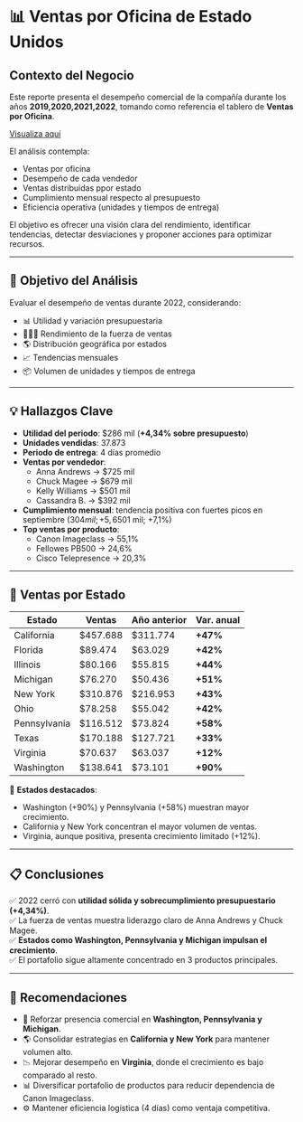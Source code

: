 # 📊 Ventas por Oficina de Estado Unidos

## Contexto del Negocio
Este reporte presenta el desempeño comercial de la compañía durante los años **2019,2020,2021,2022**, tomando como referencia el tablero de **Ventas por Oficina**.  

[Visualiza aquí](https://app.powerbi.com/view?r=eyJrIjoiZjE1OTA5YjUtZjg2OS00MWUwLWFjYzEtZjY2N2MwYWU5NDQ2IiwidCI6IjQ5ZWM5ZjUyLThlMjgtNGIyMC1hNDQxLTkyZWJmMjZjNTQ0YyIsImMiOjR9)

El análisis contempla:

- Ventas por oficina  
- Desempeño de cada vendedor  
- Ventas distribuidas ppor estado  
- Cumplimiento mensual respecto al presupuesto  
- Eficiencia operativa (unidades y tiempos de entrega)  

El objetivo es ofrecer una visión clara del rendimiento, identificar tendencias, detectar desviaciones y proponer acciones para optimizar recursos.

---

## 🎯 Objetivo del Análisis
Evaluar el desempeño de ventas durante 2022, considerando:

- 📊 Utilidad y variación presupuestaria  
- 🧑‍🤝‍🧑 Rendimiento de la fuerza de ventas  
- 🌎 Distribución geográfica por estados  
- 📈 Tendencias mensuales  
- 📦 Volumen de unidades y tiempos de entrega  

---

## 💡 Hallazgos Clave
- **Utilidad del periodo**: $286 mil (**+4,34% sobre presupuesto**)  
- **Unidades vendidas**: 37.873  
- **Periodo de entrega**: 4 días promedio  
- **Ventas por vendedor**:  
  - Anna Andrews → $725 mil  
  - Chuck Magee → $679 mil  
  - Kelly Williams → $501 mil  
  - Cassandra B. → $392 mil  
- **Cumplimiento mensual**: tendencia positiva con fuertes picos en septiembre ($304 mil; +5,6%) y noviembre ($501 mil; +7,1%)  
- **Top ventas por producto**:  
  - Canon Imageclass → 55,1%  
  - Fellowes PB500 → 24,6%  
  - Cisco Telepresence → 20,3%  

---

## 📌 Ventas por Estado

| Estado       | Ventas     | Año anterior | Var. anual |
|--------------|------------|--------------|------------|
| California   | $457.688   | $311.774     | **+47%**   |
| Florida      | $89.474    | $63.029      | **+42%**   |
| Illinois     | $80.166    | $55.815      | **+44%**   |
| Michigan     | $76.270    | $50.436      | **+51%**   |
| New York     | $310.876   | $216.953     | **+43%**   |
| Ohio         | $78.258    | $55.042      | **+42%**   |
| Pennsylvania | $116.512   | $73.824      | **+58%**   |
| Texas        | $170.188   | $127.721     | **+33%**   |
| Virginia     | $70.637    | $63.037      | **+12%**   |
| Washington   | $138.641   | $73.101      | **+90%**   |

📍 **Estados destacados**:  
- Washington (+90%) y Pennsylvania (+58%) muestran mayor crecimiento.  
- California y New York concentran el mayor volumen de ventas.  
- Virginia, aunque positiva, presenta crecimiento limitado (+12%).  

---

## 📋 Conclusiones
✅ 2022 cerró con **utilidad sólida y sobrecumplimiento presupuestario (+4,34%)**.  
✅ La fuerza de ventas muestra liderazgo claro de Anna Andrews y Chuck Magee.  
✅ **Estados como Washington, Pennsylvania y Michigan impulsan el crecimiento**.  
✅ El portafolio sigue altamente concentrado en 3 productos principales.  

---

## 🔑 Recomendaciones
- 🚀 Reforzar presencia comercial en **Washington, Pennsylvania y Michigan**.  
- 🌎 Consolidar estrategias en **California y New York** para mantener volumen alto.  
- 📉 Mejorar desempeño en **Virginia**, donde el crecimiento es bajo comparado al resto.  
- 📊 Diversificar portafolio de productos para reducir dependencia de Canon Imageclass.  
- ⚙️ Mantener eficiencia logística (4 días) como ventaja competitiva.  
